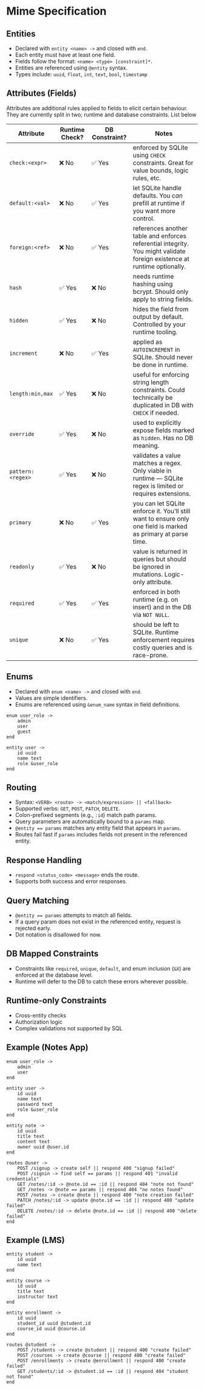 # Mime Specification

## Entities

* Declared with `entity <name> ->` and closed with `end`.
* Each entity must have at least one field.
* Fields follow the format: `<name> <type> [constraint]*`.
* Entities are referenced using `@entity` syntax.
* Types include: `uuid`, `float`, `int`, `text`, `bool`, `timestamp`

## Attributes (Fields)
Attributes are additional rules applied to fields to elicit certain behaviour. 
They are currently split in two; runtime and database constraints. List below

| Attribute         | Runtime Check?  | DB Constraint?  | Notes                                                                                                                    |
|-------------------|-----------------|-----------------|--------------------------------------------------------------------------------------------------------------------------|
| `check:<expr>`    | ❌ No           | ✅ Yes          | enforced by SQLite using `CHECK` constraints. Great for value bounds, logic rules, etc.                                  |
| `default:<val>`   | ❌ No           | ✅ Yes          | let SQLite handle defaults. You *can* prefill at runtime if you want more control.                                       |
| `foreign:<ref>`   | ❌ No           | ✅ Yes          | references another table and enforces referential integrity. You might validate foreign existence at runtime optionally. |
| `hash`            | ✅ Yes          | ❌ No           | needs runtime hashing using bcrypt. Should only apply to string fields.                                                  |
| `hidden`          | ✅ Yes          | ❌ No           | hides the field from output by default. Controlled by your runtime tooling.                                              |
| `increment`       | ❌ No           | ✅ Yes          | applied as `AUTOINCREMENT` in SQLite. Should never be done in runtime.                                                   |
| `length:min,max`  | ✅ Yes          | ❌ No           | useful for enforcing string length constraints. Could technically be duplicated in DB with `CHECK` if needed.            |
| `override`        | ✅ Yes          | ❌ No           | used to explicitly expose fields marked as `hidden`. Has no DB meaning.                                                  |
| `pattern:<regex>` | ✅ Yes          | ❌ No           | validates a value matches a regex. Only viable in runtime — SQLite regex is limited or requires extensions.              |
| `primary`         | ❌ No           | ✅ Yes          | you can let SQLite enforce it. You’ll still want to ensure only one field is marked as primary at parse time.            |
| `readonly`        | ✅ Yes          | ❌ No           | value is returned in queries but should be ignored in mutations. Logic-only attribute.                                   |
| `required`        | ✅ Yes          | ✅ Yes          | enforced in both runtime (e.g. on insert) and in the DB via `NOT NULL`.                                                  |
| `unique`          | ❌ No           | ✅ Yes          | should be left to SQLite. Runtime enforcement requires costly queries and is race-prone.                                 |

## Enums

* Declared with `enum <name> ->` and closed with `end`.
* Values are simple identifiers.
* Enums are referenced using `&enum_name` syntax in field definitions.

```mime
enum user_role ->
	admin
	user
	guest
end

entity user ->
	id uuid
	name text
	role &user_role
end
```

## Routing

* Syntax: `<VERB> <route> -> <match/expression> || <fallback>`
* Supported verbs: `GET`, `POST`, `PATCH`, `DELETE`.
* Colon-prefixed segments (e.g., `:id`) match path params.
* Query parameters are automatically bound to a `params` map.
* `@entity == params` matches any entity field that appears in `params`.
* Routes fail fast if `params` includes fields not present in the referenced entity.

## Response Handling

* `respond <status_code> <message>` ends the route.
* Supports both success and error responses.

## Query Matching

* `@entity == params` attempts to match all fields.
* If a query param does not exist in the referenced entity, request is rejected early.
* Dot notation is disallowed for now.

## DB Mapped Constraints

* Constraints like `required`, `unique`, `default`, and enum inclusion (`&X`) are enforced at the database level.
* Runtime will defer to the DB to catch these errors wherever possible.

## Runtime-only Constraints

* Cross-entity checks
* Authorization logic
* Complex validations not supported by SQL

## Example (Notes App)

```mime
enum user_role ->
	admin
	user
end

entity user ->
	id uuid
	name text
	password text
	role &user_role
end

entity note ->
	id uuid
	title text
	content text
	owner uuid @user.id
end

routes @user ->
    POST /signup -> create self || respond 400 "signup failed"
    POST /signin -> find self == params || respond 401 "invalid credentials"
    GET /notes/:id -> @note.id == :id || respond 404 "note not found"
    GET /notes -> @note == params || respond 404 "no notes found"
    POST /notes -> create @note || respond 400 "note creation failed"
    PATCH /notes/:id -> update @note.id == :id || respond 400 "update failed"
    DELETE /notes/:id -> delete @note.id == :id || respond 400 "delete failed"
end
```

## Example (LMS)

```mime
entity student ->
	id uuid
	name text
end

entity course ->
	id uuid
	title text
	instructor text
end

entity enrollment ->
	id uuid
	student_id uuid @student.id
	course_id uuid @course.id
end

routes @student ->
    POST /students -> create @student || respond 400 "create failed"
    POST /courses -> create @course || respond 400 "create failed"
    POST /enrollments -> create @enrollment || respond 400 "create failed"
    GET /students/:id -> @student.id == :id || respond 404 "student not found"
end
```
